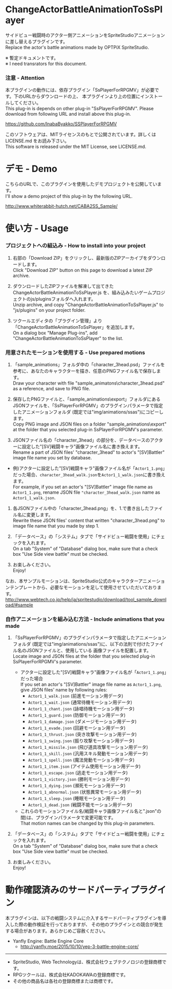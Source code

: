 # ChangeActorBattleAnimationToSsPlayer
サイドビュー戦闘時のアクター側アニメーションをSpriteStudioアニメーションに差し替えるプラグインです。  
Replace the actor's battle animations made by OPTPiX SpriteStudio.

※ 暫定ドキュメントです。  
※ I need transrators for this document.

### 注意 - Attention
本プラグインの動作には、依存プラグイン「SsPlayerForRPGMV」が必要です。下のURLからダウンロードの上、
本プラグインより上の位置にインストールしてください。  
This plug-in is depends on other plug-in "SsPlayerForRPGMV". Please download from 
following URL and install above this plug-in.

https://github.com/InabaByakko/SSPlayerForRPGMV

このソフトウェアは、MITライセンスのもとで公開されています。詳しくは LICENSE.md をお読み下さい。  
This software is released under the MIT License, see LICENSE.md.

# デモ - Demo
こちらのURLで、このプラグインを使用したデモプロジェクトを公開しています。  
I'll show a demo project of this plug-in by the following URL.

http://www.whiterabbit-hutch.net/CABA2SS_Sample/

# 使い方 - Usage

### プロジェクトへの組込み - How to install into your project

1. 右部の「Download ZIP」をクリックし、最新版のZIPアーカイブをダウンロードします。  
  Click "Download ZIP" button on this page to download a latest ZIP archive.  
  
1. ダウンロードしたZIPファイルを解凍して出てきた ChangeActorBattleAnimationToSsPlayer.js を、組み込みたいゲームプロジェクトのjs/pluginsフォルダへ入れます。  
  Unzip archive, and copy "ChangeActorBattleAnimationToSsPlayer.js" to "js/plugins" on your project folder.  
   
1. ツクールエディタの「プラグイン管理」より「ChangeActorBattleAnimationToSsPlayer」を追加します。  
  On a dialog box "Manage Plug-ins", add "ChangeActorBattleAnimationToSsPlayer" to the list.

### 用意されたモーションを使用する - Use prepared motions

1. 「sample\_animations」フォルダ中の「character\_3head.psd」ファイルを参考に、あなたのキャラクターを描き、任意のPNGファイル名で保存します。  
  Draw your character with file "sample\_animatons\\character\_3head.psd" as a reference, and save to PNG file.

1. 保存したPNGファイルと、「sample\_animations\\export」フォルダにあるJSONファイルを、「SsPlayerForRPGMV」のプラグインパラメータで指定したアニメーションフォルダ
(既定では"img/animations/ssas")にコピーします。  
  Copy PNG image and JSON files on a folder "sample\_animations\\export" at the folder that you selected plug-in SsPlayerForRPGMV's parameter.

1. JSONファイル名の「character\_3head」の部分を、データベースのアクターに設定した"[SV]戦闘キャラ"画像ファイル名に書き換えます。  
  Rename a part of JSON files' "character\_3head" to actor's "[SV]Battler" image file name you set by database. 
  - 例)アクターに設定した"[SV]戦闘キャラ"画像ファイル名が「`Actor1_1.png`」だった場合、`character_3head_walk.json`を`Actor1_1_walk.json`に書き換えます。  
  For example, if you set an actor's "[SV]Battler" image file name as `Actor1_1.png`, rename JSON file `"character_3head_walk.json` name as `Actor1_1_walk.json`.

1. 各JSONファイル中の「character\_3head.png」を、1.で書き出したファイル名に変更します。  
  Rewrite these JSON files' content that written "character\_3head.png" to image file name that you made by step 1.

1. 「データベース」の「システム」タブで「サイドビュー戦闘を使用」にチェックを入れます。  
On a tab "System" of "Database" dialog box, make sure that a check box "Use Side view battle" must be checked.  

1. お楽しみください。  
Enjoy!

なお、本サンプルモーションは、SpriteStudio公式のキャラクターアニメーションテンプレートから、必要なモーションを足して使用させていただいております。  
http://www.webtech.co.jp/help/ja/spritestudio/download/tool_sample_download/#sample

### 自作アニメーションを組み込む方法 - Include animations that you made

1. 「SsPlayerForRPGMV」のプラグインパラメータで指定したアニメーションフォルダ
(既定では"img/animations/ssas")に、以下の法則で付けたファイル名のJSONファイルと、使用している
画像ファイルを配置します。  
Locate image and JSON files at the folder that you selected plug-in SsPlayerForRPGMV's parameter.  

    - アクターに設定した"[SV]戦闘キャラ"画像ファイル名が「`Actor1_1.png`」だった場合  
    If you set an actor's "[SV]Battler" image file name as `Actor1_1.png`, give 
    JSON files' name by following rules:
        * `Actor1_1_walk.json` (前進モーション用データ)
        * `Actor1_1_wait.json` (通常待機モーション用データ)
        * `Actor1_1_chant.json` (詠唱待機モーション用データ)
        * `Actor1_1_guard.json` (防御モーション用データ)
        * `Actor1_1_damage.json` (ダメージモーション用データ)
        * `Actor1_1_evade.json` (回避モーション用データ)
        * `Actor1_1_thrust.json` (突き攻撃モーション用データ)
        * `Actor1_1_swing.json` (振り攻撃モーション用データ)
        * `Actor1_1_missile.json` (飛び道具攻撃モーション用データ)
        * `Actor1_1_skill.json` (汎用スキル発動モーション用データ)
        * `Actor1_1_spell.json` (魔法発動モーション用データ)
        * `Actor1_1_item.json` (アイテム使用モーション用データ)
        * `Actor1_1_escape.json` (逃走モーション用データ)
        * `Actor1_1_victory.json` (勝利モーション用データ)
        * `Actor1_1_dying.json` (瀕死モーション用データ)
        * `Actor1_1_abnormal.json` (状態異常モーション用データ)
        * `Actor1_1_sleep.json` (睡眠モーション用データ)
        * `Actor1_1_dead.json` (戦闘不能モーション用データ)
    - これらのモーションファイル名(戦闘キャラ画像ファイル名と".json"の間)は、プラグインパラメータで変更可能です。  
    That motion names can be changed by this plug-in parameters.  
    
2. 「データベース」の「システム」タブで「サイドビュー戦闘を使用」にチェックを入れます。  
On a tab "System" of "Database" dialog box, make sure that a check box "Use Side view battle" must be checked.  

3. お楽しみください。  
Enjoy!


# 動作確認済みのサードパーティプラグイン
本プラグインは、以下の戦闘システムに介入するサードパーティプラグインを導入した際の動作検証を行っておりますが、
その他のプラグインとの競合が発生する場合があります。あらかじめご容赦ください。

* Yanfly Engine: Battle Engine Core
    - http://yanfly.moe/2015/10/10/yep-3-battle-engine-core/
    
---

- SpriteStudio, Web Technologyは、株式会社ウェブテクノロジの登録商標です。
- RPGツクールは、株式会社KADOKAWAの登録商標です。
- その他の商品名は各社の登録商標または商標です。
